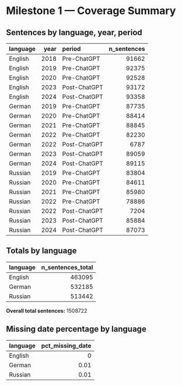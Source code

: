 # Milestone 1 — Coverage Summary

## Sentences by language, year, period

| language   |   year | period       |   n_sentences |
|:-----------|-------:|:-------------|--------------:|
| English    |   2018 | Pre-ChatGPT  |         91662 |
| English    |   2019 | Pre-ChatGPT  |         92375 |
| English    |   2020 | Pre-ChatGPT  |         92528 |
| English    |   2023 | Post-ChatGPT |         93172 |
| English    |   2024 | Post-ChatGPT |         93358 |
| German     |   2019 | Pre-ChatGPT  |         87735 |
| German     |   2020 | Pre-ChatGPT  |         88414 |
| German     |   2021 | Pre-ChatGPT  |         88845 |
| German     |   2022 | Pre-ChatGPT  |         82230 |
| German     |   2022 | Post-ChatGPT |          6787 |
| German     |   2023 | Post-ChatGPT |         89059 |
| German     |   2024 | Post-ChatGPT |         89115 |
| Russian    |   2019 | Pre-ChatGPT  |         83804 |
| Russian    |   2020 | Pre-ChatGPT  |         84611 |
| Russian    |   2021 | Pre-ChatGPT  |         85980 |
| Russian    |   2022 | Pre-ChatGPT  |         78886 |
| Russian    |   2022 | Post-ChatGPT |          7204 |
| Russian    |   2023 | Post-ChatGPT |         85884 |
| Russian    |   2024 | Post-ChatGPT |         87073 |


## Totals by language

| language   |   n_sentences_total |
|:-----------|--------------------:|
| English    |              463095 |
| German     |              532185 |
| Russian    |              513442 |


**Overall total sentences:** 1508722


## Missing date percentage by language

| language   |   pct_missing_date |
|:-----------|-------------------:|
| English    |               0    |
| German     |               0.01 |
| Russian    |               0.01 |

